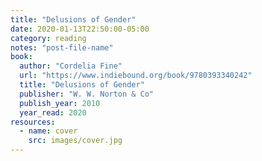 ```yaml
---
title: "Delusions of Gender"
date: 2020-01-13T22:50:00-05:00
category: reading
notes: "post-file-name"
book:
  author: "Cordelia Fine"
  url: "https://www.indiebound.org/book/9780393340242"
  title: "Delusions of Gender"
  publisher: "W. W. Norton & Co"
  publish_year: 2010
  year_read: 2020
resources:
  - name: cover
    src: images/cover.jpg
---
```


